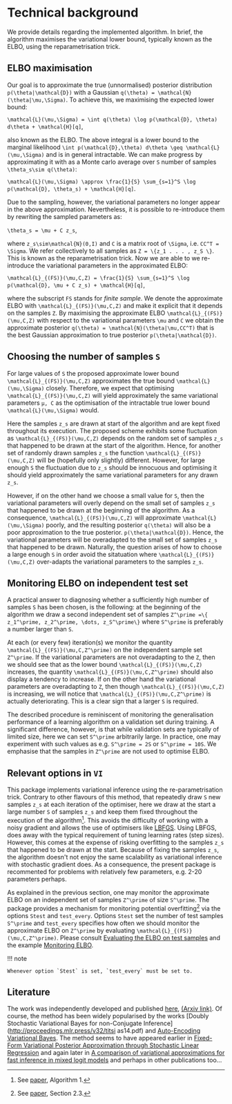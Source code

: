 # Technical background

We provide details regarding the implemented algorithm. In brief, the algorithm maximises the variational lower bound, typically known as the ELBO, using the reparametrisation trick.


## ELBO maximisation

Our goal is to approximate the true (unnormalised) posterior  distribution ``p(\theta|\mathcal{D})`` with a Gaussian ``q(\theta) = \mathcal{N}(\theta|\mu,\Sigma)``. To achieve this, we maximising the expected lower bound:

``\mathcal{L}(\mu,\Sigma) = \int q(\theta) \log p(\mathcal{D}, \theta) d\theta + \mathcal{H}[q]``,

also known as the ELBO. The above integral is a lower bound to the marginal likelihood ``\int p(\mathcal{D},\theta) d\theta \geq \mathcal{L}(\mu,\Sigma)`` and is in general intractable. We can make progress by approximating it with as a Monte carlo average over ``S`` number of samples ``\theta_s\sim q(\theta)``:

``\mathcal{L}(\mu,\Sigma) \approx \frac{1}{S} \sum_{s=1}^S \log p(\mathcal{D}, \theta_s) + \mathcal{H}[q]``.

Due to the sampling, however, the variational parameters no longer appear in the above approximation. Nevertheless, it is possible to re-introduce them by rewriting the sampled parameters as:

``\theta_s = \mu + C z_s``,


where ``z_s\sim\mathcal{N}(0,I)`` and ``C`` is a matrix root of ``\Sigma``, i.e. ``CC^T = \Sigma``.
We refer collectively to all samples as ``Z = \{z_1 . . . , z_S \}``.
This is known as the reparametrisation trick. Now we are able to we re-introduce the variational parameters in the approximated ELBO:

``\mathcal{L}_{(FS)}(\mu,C,Z) = \frac{1}{S} \sum_{s=1}^S \log p(\mathcal{D}, \mu + C z_s) + \mathcal{H}[q]``,

where the subscript ``FS`` stands for *finite sample*. We denote the approximate ELBO with ``\mathcal{L}_{(FS)}(\mu,C,Z)`` and make it explicit that it depends on the samples ``Z``. 
By maximising the approximate ELBO ``\mathcal{L}_{(FS)}(\mu,C,Z)`` with respect to the variational parameters ``\mu`` and ``C`` we obtain the approximate posterior ``q(\theta) = \mathcal{N}(\theta|\mu,CC^T)`` that is the best Gaussian approximation to true posterior ``p(\theta|\mathcal{D})``.



## Choosing the number of samples ``S``

For large values of ``S`` the proposed approximate lower bound ``\mathcal{L}_{(FS)}(\mu,C,Z)`` approximates the true bound ``\mathcal{L}(\mu,\Sigma)`` closely.
Therefore, we expect that optimising ``\mathcal{L}_{(FS)}(\mu,C,Z)`` will yield
approximately the same variational parameters ``µ, C`` as the optimisation of the intractable true lower bound ``\mathcal{L}(\mu,\Sigma)`` would.


Here the samples ``z_s`` are drawn at start of the algorithm and are kept fixed throughout its execution. The proposed scheme exhibits some fluctuation as ``\mathcal{L}_{(FS)}(\mu,C,Z)`` depends on the random set of samples ``z_s`` that happened to be drawn at the start of the algorithm. Hence, for another set of randomly drawn samples ``z_s`` the function  ``\mathcal{L}_{(FS)}(\mu,C,Z)`` will be (hopefully only slightly) different. However, for large enough ``S`` the fluctuation due to ``z_s`` should be innocuous and optimising it should yield approximately the same variational parameters for any drawn ``z_s``.


However, if on the other hand we choose a small value for ``S``, then the variational parameters will overly depend on the small set of samples ``z_s`` that happened to be drawn at the beginning of the algorithm. As a consequence, ``\mathcal{L}_{(FS)}(\mu,C,Z)`` will approximate ``\mathcal{L}(\mu,\Sigma)`` poorly, and the resulting posterior ``q(\theta)`` will also be a poor approximation to the true posterior. ``p(\theta|\mathcal{D})``. Hence, the variational parameters will be overadapted to the small set of samples ``z_s`` that happened to be drawn. Naturally, the question arises of how to choose a large enough ``S`` in order avoid the sitatuation where ``\mathcal{L}_{(FS)}(\mu,C,Z)`` over-adapts the  variational parameters to the samples ``z_s``. 




## Monitoring ELBO on independent test set

A practical answer to diagnosing whether a sufficiently high number of samples ``S`` has been chosen, is the following: at the beginning of the algorithm we draw a second independent set of samples ``Z^\prime =\{ z_1^\prime, z_2^\prime, \dots, z_S^\prime\}`` where ``S^\prime`` is preferably a number larger than ``S``. 


At each (or every few) iteration(s) we monitor the quantity ``\mathcal{L}_{(FS)}(\mu,C,Z^\prime)`` on the independent sample set ``Z^\prime``. If the variational parameters are not overadapting to the ``Z``, then we should see that as the lower bound ``\mathcal{L}_{(FS)}(\mu,C,Z)``  increases, the quantity ``\mathcal{L}_{(FS)}(\mu,C,Z^\prime)``  should also display a tendency to increase. If on the other hand the variational parameters are overadapting to 
``Z``, then though ``\mathcal{L}_{(FS)}(\mu,C,Z)`` is increasing, we
will notice that ``\mathcal{L}_{(FS)}(\mu,C,Z^\prime)``  is actually deteriorating. This is a clear sign that a larger ``S`` is required.


The described procedure is reminiscent of monitoring the generalisation performance of a learning algorithm on a validation set during training. A significant difference, however, is that while validation sets are typically of limited size, here we can set ``S^\prime`` arbitrarily large. In practice, one may experiment with such values as e.g. ``S^\prime = 2S`` or  ``S^\prime = 10S``. We emphasise that the samples in ``Z^\prime`` are not used to optimise ELBO.




## Relevant options in `VI`

This package implements variational inference using the re-parametrisation trick.
Contrary to other flavours of this method, that repeatedly draw ``S`` new samples ``z_s`` at each iteration of the optimiser, here we draw at the start  a large number ``S`` of samples ``z_s`` and keep them fixed throughout the execution of the algorithm[^1]. This avoids the difficulty of working with a noisy gradient and allows the use of optimisers like [LBFGS](https://julianlsolvers.github.io/Optim.jl/stable/#algo/lbfgs/). Using LBFGS, does away with the typical requirement of tuning learning rates (step sizes). However, this comes at the expense of risking overfitting to the samples ``z_s`` that happened to be drawn at the start. Because of fixing the samples  ``z_s``, the algorithm doesn't not enjoy the same scalability as variational inference with stochastic gradient does. As a consequence, 
the present package is recommented for problems with relatively few parameters, e.g. 2-20 parameters perhaps.


As explained in the previous section, one may monitor the approximate ELBO on an independent set of samples ``Z^\prime`` of size ``S^\prime``. The package provides a mechanism for monitoring potential overfitting[^2] via the options `Stest` and `test_every`. Options `Stest` set the number of test samples ``S^\prime`` and `test_every` specifies how often we should monitor the approximate ELBO on ``Z^\prime``
by evaluating ``\mathcal{L}_{(FS)}(\mu,C,Z^\prime)``. Please consult [Evaluating the ELBO on test samples](@ref) and the example [Monitoring ELBO](@ref).

!!! note

    Whenever option `Stest` is set, `test_every` must be set to.




## Literature

The work was independently developed and published [here](https://doi.org/10.1007/s10044-015-0496-9), [(Arxiv link)](https://arxiv.org/pdf/1906.04507.pdf).
Of course, the method has been widely popularised by the works [Doubly Stochastic Variational Bayes for non-Conjugate Inference](http://proceedings.mlr.press/v32/titsi
as14.pdf) and [Auto-Encoding Variational Bayes](https://arxiv.org/abs/1312.6114).
The method seems to have appeared earlier in [Fixed-Form Variational Posterior Approximation through Stochastic Linear Regression](https://arxiv.org/abs/1206.6679) and again later in [A comparison of variational approximations for fast inference in mixed logit models](https://link.springer.com/article/10.1007%2Fs00180-015-0638-y) and perhaps in other publications too...


[^1]: See [paper](https://arxiv.org/pdf/1906.04507.pdf), Algorithm 1.
[^2]: See [paper](https://arxiv.org/pdf/1906.04507.pdf), Section 2.3.